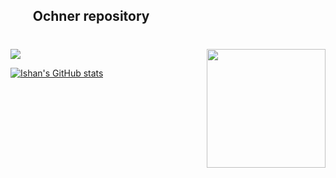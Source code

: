 ## ⠀⠀ Ochner repository


  #

<img src="https://github-readme-activity-graph.vercel.app/graph?username=anyocher&bg_color=white&color=9694c8&line=630c92&point=bcbafa&area=true&hide_border=true">


</a>

 
 <img height="190" align="right" src="https://img1.picmix.com/output/stamp/normal/7/2/8/9/2349827_cffbe.png">



 [![Ishan's GitHub stats](https://beautiful-github-homepage.vercel.app/api?username=anyocher&show_icons=true)](https://github.com/ishandutta2007/beautiful-github-homepage)






